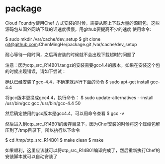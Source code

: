 package
=======

Cloud Foundry使用Chef 方式安装的时候，需要从网上下载大量的源码包，这些源码包从国外网站下载的话速度很慢，用github要提高不少的速度
使用命令:

$ sudo mkdir /var/cache/dev_setup
$ git clone git@github.com:ChenMingHe/package.git /var/cache/dev_setup

耐心等待一段时间，之后再安装的时候就不会出现下载超时的问题了

注意：因为otp_src_R14B01.tar.gz的安装需要gcc4.4的版本，如果在安装这个包的时候出现错误，请如下尝试：

确认已经安装了gcc-4.4，不确定就运行下面的命令
$ sudo apt-get install gcc-4.4

将gcc版本更换成gcc4.4，执行命令：
$ sudo update-alternatives --install /usr/bin/gcc gcc /usr/bin/gcc-4.4 50

然后确定使用的gcc版本是gcc4.4，可以用命令查看
$ gcc -v

然后进入到otp_src_R14B01的缓存目录下，因为Chef安装的时候将这个压缩包解压到了/tmp目录下，所以执行以下命令

$ cd /tmp/otp_src_R14B01
$ make clean 
$ make

如果顺利，这里应该就可以将otp_src_R14B01编译完成了，然后重新执行Chef的安装脚本就可以自动安装了
